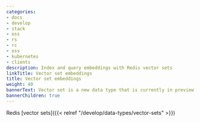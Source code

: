 ```yaml
---
categories:
- docs
- develop
- stack
- oss
- rs
- rc
- oss
- kubernetes
- clients
description: Index and query embeddings with Redis vector sets
linkTitle: Vector set embeddings
title: Vector set embeddings
weight: 40
bannerText: Vector set is a new data type that is currently in preview and may be subject to change.
bannerChildren: true
---
```


Redis [vector sets]({{< relref "/develop/data-types/vector-sets" >}})
